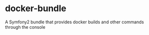 # docker-bundle
A Symfony2 bundle that provides docker builds and other commands through the console
